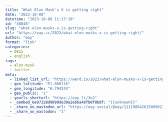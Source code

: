 ```yaml
---
title: "What Elon Musk's X is getting right"
date: "2023-10-08"
datetime: "2023-10-08 11:17:10"
id: "38846"
slug: "what-elon-musks-x-is-getting-right"
url: "https://eay.cc/2023/what-elon-musks-x-is-getting-right/"
author: "eay"
format: "link"
categories:
  - 0815
  - english
tags:
  - elon-musk
  - twitter
meta:
  - linked_list_url: "https://werd.io/2023/what-elon-musks-x-is-getting-right"
  - geo_latitude: "51.000116"
  - geo_longitude: "6.794244"
  - geo_public: "1"
  - yourls_shorturl: "https://eay.li/3o2"
  - _oembed_6e97328d9099de30a2eb6a48fb0f0b8f: "{{unknown}}"
  - _share_on_mastodon_url: "https://eay.social/@eay/111198642615009023"
  - _share_on_mastodon: "1"
---
```



